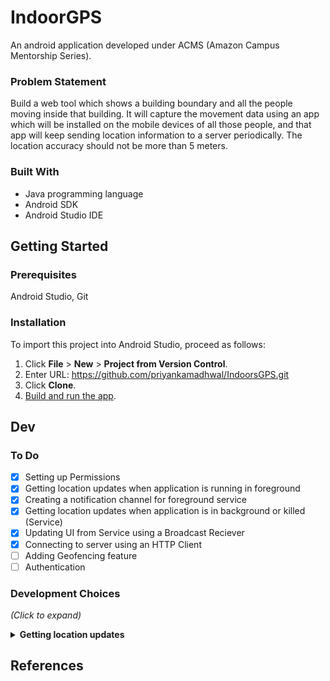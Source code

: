 # IndoorGPS
An android application developed under ACMS (Amazon Campus Mentorship Series).

### Problem Statement
Build a web tool which shows a building boundary and all the people moving inside that building. It will capture the movement data using an app which will be installed on the mobile devices of all those people, and that app will keep sending location information to a server periodically. The location accuracy should not be more than 5 meters.

### Built With
* Java programming language
* Android SDK
* Android Studio IDE

## Getting Started

### Prerequisites
Android Studio, Git

### Installation
To import this project into Android Studio, proceed as follows:

1. Click **File** > **New** > **Project from Version Control**.
2. Enter URL: https://github.com/priyankamadhwal/IndoorsGPS.git
3. Click **Clone**.
5. [Build and run the app](https://developer.android.com/studio/run).

## Dev

### To Do
- [x] Setting up Permissions  
- [x] Getting location updates when application is running in foreground
- [x] Creating a notification channel for foreground service
- [x] Getting location updates when application is in background or killed (Service)
- [x] Updating UI from Service using a Broadcast Reciever
- [x] Connecting to server using an HTTP Client
- [ ] Adding Geofencing feature
- [ ] Authentication

### Development Choices
*(Click to expand)*
<details>
  <summary><b>Getting location updates</b></summary>
    
Mainly, there are two different ways to do it:

<b>1. Android Location API</b>

      Android Location API has 3 location providers:
      
      1.	NETWORK_PROVIDER
          Calculates location using nearest cell towers and wifi access points.
          Uses ACCESS_COARSE_LOCATION permission which allows the app to get only an approximated location. 
          It is fast and battery consumption is low. 
          But Accuracy is not good.
          
      2.	GPS_PROVIDER
          Gets location values using satellites.
          Uses ACCESS_FINE_LOCATION permission to provide a more precise/accurate location. 
          It gives high accuracy of current location. 
          But need continuous power supply and takes some time to give results.
          
      3.	PASSIVE_PROVIDER
          Instead of requesting location updates itself, it passively receives location information from other applications that are using location services. 
          This is not reliable because if no other app on the phone is getting location updates, our app won't get them either. 
          Accuracy is also very low.


As GPS is most accurate so using that would be an obvious choice. But inside buildings, sometimes GPS is not available and in that case we might want to switch to Network provider until GPS becomes available again. But it causes huge battery drain to switch to exact location provider and also takes long to give results.

2.	FusedLocationProviderClient by Google Play Services

This is built on top of Android’s API and automatically chooses what underlying provider to use on the basis of accuracy, battery usage, performance improvement etc.
According to the docs:
The Google Play services location APIs are preferred over the Android framework location APIs (android.location) as a way of adding location awareness to your app. If you are currently using the Android framework location APIs, you are strongly encouraged to switch to the Google Play services location APIs as soon as possible.
…
The Google Location Services API, part of Google Play Services, provides a more powerful, high-level framework that automatically handles location providers, user movement, and location accuracy. It also handles location update scheduling based on power consumption parameters you provide. In most cases, you'll get better battery performance, as well as more appropriate accuracy, by using the Location Services API.

Drawback- App will be able to run on devices with google play services installed.

Check If the user’s device has the play services installed then use

</details>

## References

